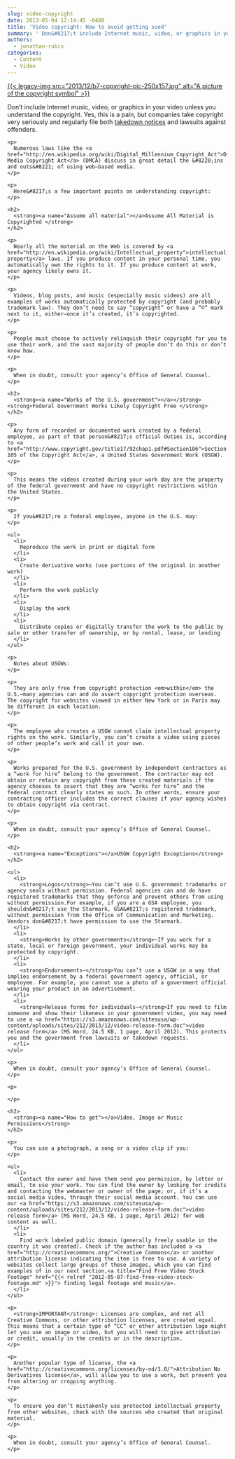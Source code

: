 ```yaml
---
slug: video-copyright
date: 2013-05-04 12:14:45 -0400
title: 'Video copyright: How to avoid getting sued'
summary: ' Don&#8217;t include Internet music, video, or graphics in your video unless you understand the copyright. Yes, this is a pain, but companies take copyright very seriously and regularly file both takedown notices and lawsuits against offenders. Numerous laws like the Digital Media Copyright Act (DMCA) discuss in great detail the'
authors:
  - jonathan-rubin
categories:
  - Content
  - Video
---
```


[{{< legacy-img src="2013/12/b7-copyright-pic-250x157.jpg" alt="A picture of the copyright symbol" >}}](https://s3.amazonaws.com/sitesusa/wp-content/uploads/sites/212/2013/12/b7-copyright-pic.jpg)

<div id="content-area">
  <div id="node-5562">
    <p>
      Don&#8217;t include Internet music, video, or graphics in your video unless you understand the copyright. Yes, this is a pain, but companies take copyright very seriously and regularly file both <a href="http://en.wikipedia.org/wiki/Takedown_notice#Take_down_and_Put_Back_provisions">takedown notices</a> and lawsuits against offenders.
    </p>
    
    <p>
      Numerous laws like the <a href="http://en.wikipedia.org/wiki/Digital_Millennium_Copyright_Act">Digital Media Copyright Act</a> (DMCA) discuss in great detail the &#8220;ins and outs&#8221; of using web–based media.
    </p>
    
    <p>
      Here&#8217;s a few important points on understanding copyright:
    </p>
    
    <h2>
      <strong><a name="Assume all material"></a>Assume All Material is Copyrighted </strong>
    </h2>
    
    <p>
      Nearly all the material on the Web is covered by <a href="http://en.wikipedia.org/wiki/Intellectual_property">intellectual property</a> laws. If you produce content in your personal time, you automatically own the rights to it. If you produce content at work, your agency likely owns it.
    </p>
    
    <p>
      Videos, blog posts, and music (especially music videos) are all examples of works automatically protected by copyright (and probably trademark law). They don’t need to say “copyright” or have a “©” mark next to it, either–once it’s created, it’s copyrighted.
    </p>
    
    <p>
      People must choose to actively relinquish their copyright for you to use their work, and the vast majority of people don’t do this or don’t know how.
    </p>
    
    <p>
      When in doubt, consult your agency’s Office of General Counsel.
    </p>
    
    <h2>
      <strong><a name="Works of the U.S. government"></a></strong><strong>Federal Government Works Likely Copyright Free </strong>
    </h2>
    
    <p>
      Any form of recorded or documented work created by a federal employee, as part of that person&#8217;s official duties is, according to <a href="http://www.copyright.gov/title17/92chap1.pdf#Section106">Section 105 of the Copyright Act</a>, a United States Government Work (USGW).
    </p>
    
    <p>
      This means the videos created during your work day are the property of the federal government and have no copyright restrictions within the United States.
    </p>
    
    <p>
      If you&#8217;re a federal employee, anyone in the U.S. may:
    </p>
    
    <ul>
      <li>
        Reproduce the work in print or digital form
      </li>
      <li>
        Create derivative works (use portions of the original in another work)
      </li>
      <li>
        Perform the work publicly
      </li>
      <li>
        Display the work
      </li>
      <li>
        Distribute copies or digitally transfer the work to the public by sale or other transfer of ownership, or by rental, lease, or lending
      </li>
    </ul>
    
    <p>
      Notes about USGWs:
    </p>
    
    <p>
      They are only free from copyright protection <em>within</em> the U.S.—many agencies can and do assert copyright protection overseas. The copyright for websites viewed in either New York or in Paris may be different in each location.
    </p>
    
    <p>
      The employee who creates a USGW cannot claim intellectual property rights on the work. Similarly, you can’t create a video using pieces of other people’s work and call it your own.
    </p>
    
    <p>
      Works prepared for the U.S. government by independent contractors as a “work for hire” belong to the government. The contractor may not obtain or retain any copyright from these created materials if the agency chooses to assert that they are “works for hire” and the federal contract clearly states as such. In other words, ensure your contracting officer includes the correct clauses if your agency wishes to obtain copyright via contract.
    </p>
    
    <p>
      When in doubt, consult your agency’s Office of General Counsel.
    </p>
    
    <h2>
      <strong><a name="Exceptions"></a>USGW Copyright Exceptions</strong>
    </h2>
    
    <ul>
      <li>
        <strong>Logos</strong>—You can’t use U.S. government trademarks or agency seals without permission. Federal agencies can and do have registered trademarks that they enforce and prevent others from using without permission.For example, if you are a GSA employee, you shouldn&#8217;t use the Starmark, GSA&#8217;s registered trademark, without permission from the Office of Communication and Marketing. Vendors don&#8217;t have permission to use the Starmark.
      </li>
      <li>
        <strong>Works by other governments</strong>—If you work for a state, local or foreign government, your individual works may be protected by copyright.
      </li>
      <li>
        <strong>Endorsements—</strong>You can’t use a USGW in a way that implies endorsement by a federal government agency, official, or employee. For example, you cannot use a photo of a government official wearing your product in an advertisement.
      </li>
      <li>
        <strong>Release forms for individuals—</strong>If you need to film someone and show their likeness in your government video, you may need to use a <a href="https://s3.amazonaws.com/sitesusa/wp-content/uploads/sites/212/2013/12/video-release-form.doc">video release form</a> (MS Word, 24.5 KB, 1 page, April 2012). This protects you and the government from lawsuits or takedown requests.
      </li>
    </ul>
    
    <p>
      When in doubt, consult your agency’s Office of General Counsel.
    </p>
    
    <p>
       
    </p>
    
    <h2>
      <strong><a name="How to get"></a>Video, Image or Music Permissions</strong>
    </h2>
    
    <p>
      You can use a photograph, a song or a video clip if you:
    </p>
    
    <ul>
      <li>
        Contact the owner and have them send you permission, by letter or email, to use your work. You can find the owner by looking for credits and contacting the webmaster or owner of the page; or, if it’s a social media video, through their social media account. You can use our <a href="https://s3.amazonaws.com/sitesusa/wp-content/uploads/sites/212/2013/12/video-release-form.doc">video release form</a> (MS Word, 24.5 KB, 1 page, April 2012) for web content as well.
      </li>
      <li>
        Find work labeled public domain (generally freely usable in the country it was created). Check if the author has included a <a href="http://creativecommons.org/">Creative Commons</a> or another attribution license indicating the item is free to use. A variety of websites collect large groups of these images, which you can find examples of in our next section,<a title="Find Free Video Stock Footage" href="{{< relref "2012-05-07-find-free-video-stock-footage.md" >}}"> finding legal footage and music</a>.
      </li>
    </ul>
    
    <p>
      <strong>IMPORTANT</strong>: Licenses are complex, and not all Creative Commons, or other attribution licenses, are created equal. This means that a certain type of “CC” or other attribution logo might let you use an image or video, but you will need to give attribution or credit, usually in the credits or in the description.
    </p>
    
    <p>
      Another popular type of license, the <a href="http://creativecommons.org/licenses/by-nd/3.0/">Attribution No Derivatives license</a>, will allow you to use a work, but prevent you from altering or cropping anything.
    </p>
    
    <p>
      To ensure you don’t mistakenly use protected intellectual property from other websites, check with the sources who created that original material.
    </p>
    
    <p>
      When in doubt, consult your agency’s Office of General Counsel.
    </p>
  </div>
</div>